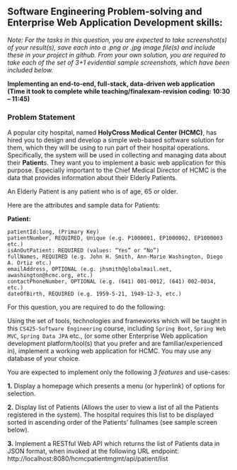 ## Software Engineering Problem-solving and Enterprise Web Application Development skills:

*Note: For the tasks in this question, you are expected to take screenshot(s) of your result(s), save each into a .png or .jpg image file(s) and include these in your project in github. From your own solution, you are required to take each of the set of 3+1 evidential sample screenshots, which have been included below.*

**Implementing an end-to-end, full-stack, data-driven web application
(Time it took to complete while teaching/finalexam-revision coding: 10:30 – 11:45)**

### Problem Statement


A popular city hospital, named **HolyCross Medical Center (HCMC)**, has hired you to design and develop a simple web-based software solution for them, which they will be using to run part of their hospital operations. Specifically, the system will be used in collecting and managing data about their **Patient**s. They want you to implement a basic web application for this purpose. Especially important to the Chief Medical Director of HCMC is the data that provides information about their Elderly Patients.

An Elderly Patient is any patient who is of age, 65 or older.

Here are the attributes and sample data for Patients:

**Patient:**
```
patientId:long, (Primary Key)
patientNumber, REQUIRED, Unique (e.g. P1000001, EP1000002, EP1000003 etc.)
isAnOutPatient: REQUIRED (values: “Yes” or “No”)
fullNames, REQUIRED (e.g. John H. Smith, Ann-Marie Washington, Diego A. Ortiz etc.)
emailAddress, OPTIONAL (e.g. jhsmith@globalmail.net, awashington@hcmc.org, etc.)
contactPhoneNumber, OPTIONAL (e.g. (641) 001-0012, (641) 002-0034, etc.)
dateOfBirth, REQUIRED (e.g. 1959-5-21, 1949-12-3, etc.)
```

For this question, you are required to do the following:

Using the set of tools, technologies and frameworks which will be taught in this `CS425-Software Engineering` course, including `Spring Boot`, `Spring Web MVC`, `Spring Data JPA` etc., (or some other Enterprise Web application development platform/tool(s) that you prefer and are familiar/experienced in), implement a working web application for HCMC. You may use any database of your choice.


You are expected to implement only the following *3 features* and use-cases:

**1.**	Display a homepage which presents a menu (or hyperlink) of options for selection.

**2.**	Display list of Patients (Allows the user to view a list of all the Patients registered in the system). The hospital requires this list to be displayed sorted in ascending order of the Patients’ fullnames (see sample screen below).

**3.**	Implement a RESTful Web API which returns the list of Patients data in JSON format, when invoked at the following URL endpoint: http://localhost:8080/hcmcpatientmgmt/api/patient/list


